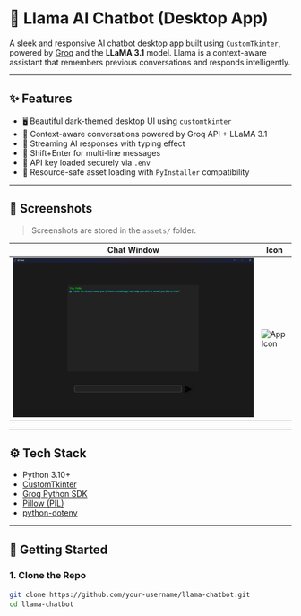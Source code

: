 # 🦙 Llama AI Chatbot (Desktop App)

A sleek and responsive AI chatbot desktop app built using `CustomTkinter`, powered by [Groq](https://groq.com) and the **LLaMA 3.1** model. Llama is a context-aware assistant that remembers previous conversations and responds intelligently.

---

## ✨ Features

- 🖥️ Beautiful dark-themed desktop UI using `customtkinter`
- 🧠 Context-aware conversations powered by Groq API + LLaMA 3.1
- 🔄 Streaming AI responses with typing effect
- 💬 Shift+Enter for multi-line messages
- 🔐 API key loaded securely via `.env`
- 📁 Resource-safe asset loading with `PyInstaller` compatibility

---

## 📸 Screenshots

> Screenshots are stored in the `assets/` folder.

| Chat Window | Icon |
|-------------|------|
| ![Chat UI](assets/screenshot.png) | ![App Icon](assets/Llama.ico) |

---

## ⚙️ Tech Stack

- Python 3.10+
- [CustomTkinter](https://github.com/TomSchimansky/CustomTkinter)
- [Groq Python SDK](https://pypi.org/project/groq/)
- [Pillow (PIL)](https://python-pillow.org/)
- [python-dotenv](https://pypi.org/project/python-dotenv/)

---

## 🚀 Getting Started

### 1. Clone the Repo

```bash
git clone https://github.com/your-username/llama-chatbot.git
cd llama-chatbot
